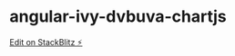 # angular-ivy-dvbuva-chartjs

[Edit on StackBlitz ⚡️](https://stackblitz.com/edit/angular-ivy-kest8c)